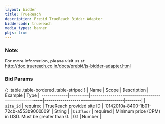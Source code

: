 ```yaml
---
layout: bidder
title: TrueReach
description: Prebid TrueReach Bidder Adapter
biddercode: truereach
media_types: banner
pbjs: true
---
```


### Note:
For more information, please visit us at: http://doc.truereach.co.in/docs/prebid/js-bidder-adapter.html

### Bid Params

{: .table .table-bordered .table-striped }
| Name        | Scope    | Description                                          | Example                                | Type   |
|-------------|----------|------------------------------------------------------|----------------------------------------|--------|
| `site_id`   | required | TrueReach provided site ID                           | '0142010a-8400-1b01-72cb-a553b9000009' | String |
| `bidfloor`  | required | Minimum price (CPM) in USD. Must be greater than 0.  |                  0.1                   | Number |
